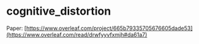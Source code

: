 # cognitive_distortion

Paper: [https://www.overleaf.com/project/665b79335705676605dade53](https://www.overleaf.com/read/drwfyyvfxmjh#da61a7)
